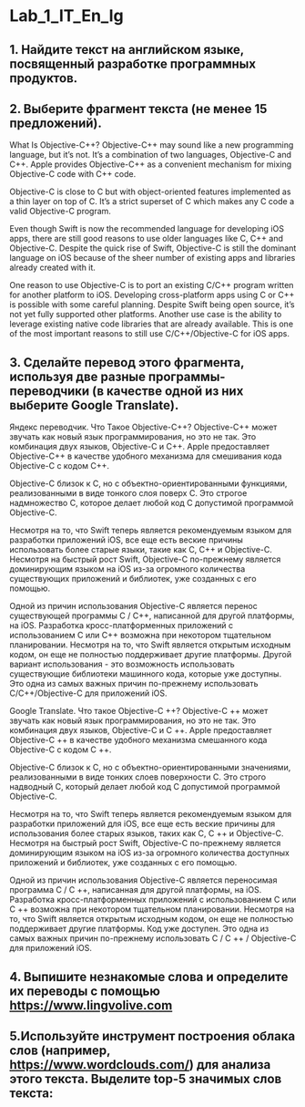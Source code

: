 # Lab_1_IT_En_lg

## 1. Найдите текст на английском языке, посвященный разработке программных продуктов.
## 2. Выберите фрагмент текста (не менее 15 предложений).
What Is Objective-C++?
Objective-C++ may sound like a new programming language, but it’s not. It’s a combination of two languages, Objective-C and C++. Apple provides Objective-C++ as a convenient mechanism for mixing Objective-C code with C++ code.

Objective-C is close to C but with object-oriented features implemented as a thin layer on top of C. It’s a strict superset of C which makes any C code a valid Objective-C program.

Even though Swift is now the recommended language for developing iOS apps, there are still good reasons to use older languages like C, C++ and Objective-C. Despite the quick rise of Swift, Objective-C is still the dominant language on iOS because of the sheer number of existing apps and libraries already created with it.

One reason to use Objective-C is to port an existing C/C++ program written for another platform to iOS. Developing cross-platform apps using C or C++ is possible with some careful planning. Despite Swift being open source, it’s not yet fully supported other platforms. Another use case is the ability to leverage existing native code libraries that are already available. This is one of the most important reasons to still use C/C++/Objective-C for iOS apps.
## 3. Сделайте перевод этого фрагмента, используя две разные программы-переводчики (в качестве одной из них выберите Google Translate).
Яндекс переводчик.
Что Такое Objective-C++?
Objective-C++ может звучать как новый язык программирования, но это не так. Это комбинация двух языков, Objective-C и C++. Apple предоставляет Objective-C++ в качестве удобного механизма для смешивания кода Objective-C с кодом C++.

Objective-C близок к C, но с объектно-ориентированными функциями, реализованными в виде тонкого слоя поверх C. Это строгое надмножество C, которое делает любой код C допустимой программой Objective-C.

Несмотря на то, что Swift теперь является рекомендуемым языком для разработки приложений iOS, все еще есть веские причины использовать более старые языки, такие как C, C++ и Objective-C. Несмотря на быстрый рост Swift, Objective-C по-прежнему является доминирующим языком на iOS из-за огромного количества существующих приложений и библиотек, уже созданных с его помощью.

Одной из причин использования Objective-C является перенос существующей программы C / C++, написанной для другой платформы, на iOS. Разработка кросс-платформенных приложений с использованием C или C++ возможна при некотором тщательном планировании. Несмотря на то, что Swift является открытым исходным кодом, он еще не полностью поддерживает другие платформы. Другой вариант использования - это возможность использовать существующие библиотеки машинного кода, которые уже доступны. Это одна из самых важных причин по-прежнему использовать C/C++/Objective-C для приложений iOS.

Google Translate.
Что такое Objective-C ++?
Objective-C ++ может звучать как новый язык программирования, но это не так. Это комбинация двух языков, Objective-C и C ++. Apple предоставляет Objective-C ++ в качестве удобного механизма смешанного кода Objective-C с кодом C ++.

Objective-C близок к C, но с объектно-ориентированными значениями, реализованными в виде тонких слоев поверхности C. Это строго надводный C, который делает любой код C допустимой программой Objective-C.

Несмотря на то, что Swift теперь является рекомендуемым языком для разработки приложений для iOS, все еще есть веские причины для использования более старых языков, таких как C, C ++ и Objective-C. Несмотря на быстрый рост Swift, Objective-C по-прежнему является доминирующим языком на iOS из-за огромного количества доступных приложений и библиотек, уже созданных с его помощью.

Одной из причин использования Objective-C является переносимая программа C / C ++, написанная для другой платформы, на iOS. Разработка кросс-платформенных приложений с использованием C или C ++ возможна при некотором тщательном планировании. Несмотря на то, что Swift является открытым исходным кодом, он еще не полностью поддерживает другие платформы. Код уже доступен. Это одна из самых важных причин по-прежнему использовать C / C ++ / Objective-C для приложений iOS.

## 4. Выпишите незнакомые слова и определите их переводы с помощью https://www.lingvolive.com

## 5.Используйте инструмент построения облака слов (например, https://www.wordclouds.com/) для анализа этого текста. Выделите top-5 значимых слов текста:


